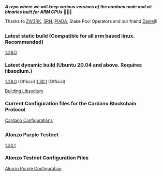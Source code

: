 ##
***A repo where we will keep various versions of the cardano node and cli binaries built for ARM CPUs*** 🏴‍☠️🦾

Thanks to [ZW3RK](https://twitter.com/zw3rkpool/), [SRN](https://armada-alliance.com/stake-pools/cc1b1c03798884c636703443a23b8d9e827d6c0417921600394198a0), [PIADA](https://armada-alliance.com/stake-pools/b8d8742c7b7b512468448429c776b3b0f824cef460db61aa1d24bc65), Stake Pool Operators and our friend [Daniel](https://github.com/rekuenkdr)!!

##
### Latest static build (Compatible for all arm based linux. Recommended)
[1.29.0](https://github.com/armada-alliance/cardano-node-binaries/blob/main/static-binaries/1_29_0.zip?raw=true)

### Latest dynamic build (Ubuntu 20.04 and above. Requires libsodium.)
[1.29.0](https://github.com/armada-alliance/cardano-node-binaries/blob/main/dynamic-binaries/1.29.0/cardano-1_29_0-aarch64-ubuntu_2004.zip?raw=true) (Official)
[1.30.1](https://github.com/armada-alliance/cardano-node-binaries/blob/main/dynamic-binaries/1.30.1/cardano-1_30_1-aarch64-ubuntu_2004.zip?raw=true) (Official)

[Building Libsodium](https://github.com/armada-alliance/cardano-node-binaries/blob/main/dynamic-binaries/1.30.1/README.MD)

### Current Configuration files for the Cardano Blockchain Protocol

[Cardano Configurations](https://hydra.iohk.io/job/Cardano/iohk-nix/cardano-deployment/latest-finished/download/1/index.html)

##
### Alonzo Purple Testnet
[1.30.1](https://github.com/armada-alliance/cardano-node-binaries/blob/main/dynamic-binaries/1.30.1/cardano-1_30_1-aarch64-ubuntu_2004.zip?raw=true)

### Alonzo Testnet Configuration Files
[Alonzo Purple Configuration](https://hydra.iohk.io/build/7366583/download/1/index.html)
